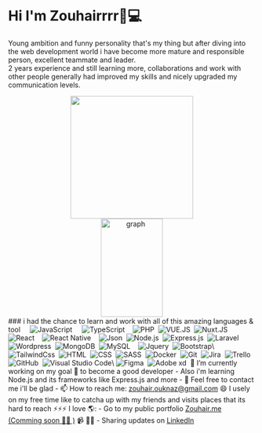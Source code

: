 
# Hi I'm Zouhairrrr👋💻   
Young ambition and funny personality that's my thing but after diving into the web development world i have become more mature and responsible person, excellent teammate and leader.  
2 years experience and still learning more, collaborations and work with other people generally had improved my skills and nicely upgraded my communication levels. <div align="center">   <a>  <img src="https://github-readme-stats.vercel.app/api/top-langs/?username=zouhairrrr&langs_count=5&theme=tokyonight" height=250 />  </a>  <br>  <a>  <img src="https://activity-graph.herokuapp.com/graph?username=zouhairrrr&theme=rogue" width=50% height=200 alt="graph"/>  </a>  </div>  ### i had the chance to learn and work with all of this amazing languages & tool &nbsp;  &nbsp; ![JavaScript](https://img.shields.io/badge/-JavaScript-05122A?style=flat&logo=javascript&logoColor=white) &nbsp; &nbsp; ![TypeScript](https://img.shields.io/badge/TypeScript-007ACC?style=for-the-badge&logo=typescript&logoColor=white)&nbsp; &nbsp; ![PHP](https://img.shields.io/badge/PHP-777BB4?style=for-the-badge&logo=php&logoColor=white)&nbsp; ![VUE.JS](https://img.shields.io/badge/Vue.js-35495E?style=for-the-badge&logo=vuedotjs&logoColor=4FC08D)&nbsp; ![Nuxt.JS](https://img.shields.io/badge/nuxt.js-00C58E?style=for-the-badge&logo=nuxtdotjs&logoColor=white)&nbsp; ![React](https://img.shields.io/badge/-React-05122A?style=flat&logo=react)&nbsp; 
&nbsp; ![React Native](https://img.shields.io/badge/-Reactnative-05122A?style=flat&logo=react)&nbsp; &nbsp; ![Json](https://img.shields.io/badge/-Json-05122A?style=flat&logo=json)&nbsp; ![Node.js](https://img.shields.io/badge/-Node.js-05122A?style=flat&logo=node.js)&nbsp; ![Express.js](https://img.shields.io/badge/Express.js-000000?style=for-the-badge&logo=express&logoColor=white)&nbsp; ![Laravel](https://img.shields.io/badge/Laravel-FF2D20?style=for-the-badge&logo=laravel&logoColor=white)&nbsp; ![Wordpress](https://img.shields.io/badge/Wordpress-21759B?style=for-the-badge&logo=wordpress&logoColor=white)&nbsp; ![MongoDB](https://img.shields.io/badge/MongoDB-4EA94B?style=for-the-badge&logo=mongodb&logoColor=white)&nbsp; ![MySQL](https://img.shields.io/badge/MySQL-00000F?style=for-the-badge&logo=mysql&logoColor=white)&nbsp; 
&nbsp; ![Jquery]( https://img.shields.io/badge/jQuery-0769AD?style=for-the-badge&logo=jquery&logoColor=white)&nbsp; ![Bootstrap](https://img.shields.io/badge/-Bootstrap-05122A?style=flat&logo=bootstrap&logoColor=563D7C)\ ![TailwindCss](https://img.shields.io/badge/Tailwind_CSS-38B2AC?style=for-the-badge&logo=tailwind-css&logoColor=white)&nbsp; ![HTML]( https://img.shields.io/badge/HTML5-E34F26?style=for-the-badge&logo=html5&logoColor=white)&nbsp; ![CSS](https://img.shields.io/badge/CSS3-1572B6?style=for-the-badge&logo=css3&logoColor=white)&nbsp; ![SASS]( https://img.shields.io/badge/Sass-CC6699?style=for-the-badge&logo=sass&logoColor=white)&nbsp; ![Docker](https://img.shields.io/badge/Docker-2CA5E0?style=for-the-badge&logo=docker&logoColor=white)&nbsp; ![Git](https://img.shields.io/badge/-Git-05122A?style=flat&logo=git)&nbsp; ![Jira](https://img.shields.io/badge/-Jira-05122A?style=flat&logo=jira)&nbsp; ![Trello](https://img.shields.io/badge/-Trello-05122A?style=flat&logo=trello)&nbsp; ![GitHub](https://img.shields.io/badge/-GitHub-05122A?style=flat&logo=github)&nbsp; ![Visual Studio Code](https://img.shields.io/badge/-Visual%20Studio%20Code-05122A?style=flat&logo=visual-studio-code&logoColor=007ACC)\ ![Figma](https://img.shields.io/badge/Figma-F24E1E?style=for-the-badge&logo=figma&logoColor=white)&nbsp; ![Adobe xd](https://img.shields.io/badge/Adobe%20XD-470137?style=for-the-badge&logo=Adobe%20XD&logoColor=#FF61F6)&nbsp; 
🔭 I’m currently working on my goal 🎯 to become a good developer - Also i'm learning Node.js and its frameworks like Express.js and more - 💬 Feel free to contact me i'll be glad  - 📫 How to reach me: zouhair.ouknaz@gmail.com  😄  I usely on my free time like to catcha up with my friends and visits places that its hard to reach ⚡⚡⚡ I love 🌎:  - Go to my public portfolio <a href="/">Zouhair.me (Comming soon  🌱🌱 )</a> 📹 ✍🏾 - Sharing updates on <a href="https://www.linkedin.com/in/ouknaz-zouhair/">LinkedIn</a> 
